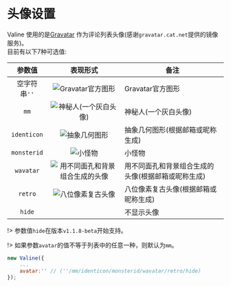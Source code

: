 # 头像设置
Valine 使用的是[Gravatar](http://cn.gravatar.com/) 作为评论列表头像(感谢`gravatar.cat.net`提供的镜像服务)。  
目前有以下7种可选值:  

参数值|表现形式|备注
:-:|:-:|-
空字符串`''`|![Gravatar官方图形](https://gravatar.cat.net/avatar/adb831a7fdd83dd1e2a309ce7591dff8?s=40)|Gravatar官方图形
`mm`|![神秘人(一个灰白头像)](https://gravatar.cat.net/avatar/adb831a7fdd83dd1e2a309ce7591dff8?s=40&d=mm)|神秘人(一个灰白头像)
`identicon`|![抽象几何图形](https://gravatar.cat.net/avatar/adb831a7fdd83dd1e2a309ce7591dff8?s=40&d=identicon)|抽象几何图形(根据邮箱或昵称生成)
`monsterid`|![小怪物](https://gravatar.cat.net/avatar/adb831a7fdd83dd1e2a309ce7591dff8?s=40&d=monsterid)|小怪物
`wavatar`|![用不同面孔和背景组合生成的头像](https://gravatar.cat.net/avatar/adb831a7fdd83dd1e2a309ce7591dff8?s=40&d=wavatar)|用不同面孔和背景组合生成的头像(根据邮箱或昵称生成)
`retro`|![八位像素复古头像](https://gravatar.cat.net/avatar/adb831a7fdd83dd1e2a309ce7591dff8?s=40&d=retro)|八位像素复古头像(根据邮箱或昵称生成)
`hide`|&nbsp;|不显示头像

!> 参数值`hide`在版本`v1.1.8-beta`开始支持。

!> 如果参数`avatar`的值不等于列表中的任意一种，则默认为`mm`。

```js
new Valine({
    ...
    avatar:'' // (''/mm/identicon/monsterid/wavatar/retro/hide)
});
```